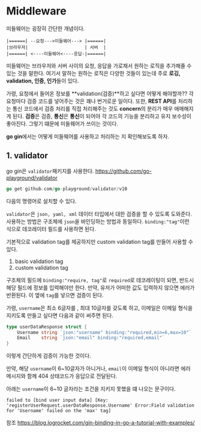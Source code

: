 # Middleware
미들웨어는 굉장히 간단한 개념이다.
```
|======| --요청--->미들웨어---> |======|  
|브라우저|                     | 서버  |  
|======| <----미들웨어<----응답-|======|  
```
미들웨어는 브라우저와 서버 사이의 요청, 응답을 가로채서 원하는 로직을 추가해줄 수 있는 것을 말한다. 여기서 말하는 원하는 로직은 다양한 것들이 있는데 주로 **로깅, validation, 인증, 인가**들이 있다. 

가령, 요청에서 들어온 정보를 **validation(검증)**하고 싶다면 어떻게 해야할까?? 각 요청마다 검증 코드를 넣어주는 것은 꽤나 번거로운 일이다. 또한, **REST API**를 처리하는 통신 코드에서 검증 처리를 직접 처리해주는 것도 **concern**의 분리가 매우 애매해지게 된다. **검증**은 검증, **통신**은 **통신**이 되어야 각 코드의 기능을 분리하고 유지 보수성이 좋아진다. 그렇기 떄문에 미들웨어가 쓰이는 것이다.

**go gin**에서는 어떻게 미들웨어를 사용하고 처리하는 지 확인해보도록 하자.

## 1. validator
go gin은 ```validator```패키지를 사용한다. https://github.com/go-playground/validator

```go
go get github.com/go-playground/validator/v10
```
다음의 명령어로 설치할 수 있다.

```validator```은 ```json, yaml, xml``` 데이터 타입에서 대한 검증을 할 수 있도록 도와준다. 사용하는 방법은 구조체에 ```json```을 바인딩하는 방법과 동일하다. ```binding:"tag"```이런 식으로 데코레이터 필드를 사용하면 된다.

기본적으로 validation tag를 제공하지만 custom validation tag를 만들어 사용할 수 있다.
1. basic validation tag
2. custom validation tag

구조체의 필드에 ```binding:"require, tag"```로 ```required```로 데코레이팅이 되면, 반드시 해당 필드에 정보를 입력해야만 한다. 만약, 유저가 어떠한 값도 입력하지 않으면 에러가 반환된다. 이 옆에 ```tag```를 넣으면 검증이 된다.

가령, ```username```은 최소 6글자를 , 최대 10글자를 갖도록 하고, 이메일은 이메일 형식을 지키도록 만들고 싶다면 다음과 같이 써주면 된다.

```go
type userDataResponse struct {
	Username string `json:"username" binding:"required,min=6,max=10"`
	Email    string `json:"email" binding:"required,email"`
}
```
이렇게 간단하게 검증이 가능한 것이다.

만약, 해당 ```username```이 6~10글자가 아니거나, ```email```이 이메일 형식이 아니라면 에러 메시지와 함께 404 상태코드가 응답으로 전달된다.

아래는 ```username```이 6~10 글자라는 조건을 지키지 못했을 떄 나오는 문구이다. 
```
failed to [bind user input data] [Key: 'registerUserRequest.userDataResponse.Username' Error:Field validation for 'Username' failed on the 'max' tag]
```

참조 https://blog.logrocket.com/gin-binding-in-go-a-tutorial-with-examples/

